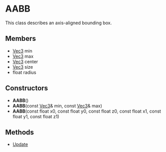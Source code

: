 # AABB #
This class describes an axis-aligned bounding box.

## Members ##
- [Vec3](CPP_Vec3.md) min
- [Vec3](CPP_Vec3.md) max
- [Vec3](CPP_Vec3.md) center
- [Vec3](CPP_Vec3.md) size
- float radius

## Constructors ##
- **AABB**()
- **AABB**(const [Vec3](CPP_Vec3.md)& min, const [Vec3](CPP_Vec3.md)& max)
- **AABB**(const float x0, const float y0, const float z0, const float x1, const float y1, const float z1)

## Methods ##
- [Update](API_AABB_Update.md)
